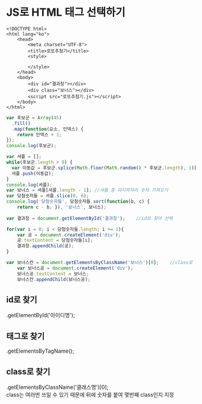 # JS로 HTML 태그 선택하기

```markup
<!DOCTYPE html>
<html lang="ko">
    <head>
        <meta charset="UTF-8">
        <title>로또추첨기</title>
        <style>
            
        </style>
    </head>
    <body>
        <div id="결과창"></div>
        <div class="보너스"></div>
        <script src="로또추첨기.js"></script>
    </body>
</html>
```

```javascript
var 후보군 = Array(45)
  .fill()
  .map(function(요소, 인덱스) {
    return 인덱스 + 1;
});
console.log(후보군);

var 셔플 = [];
while(후보군.length > 0) {
  var 이동값 = 후보군.splice(Math.floor(Math.random() * 후보군.length), 1)[0];
  셔플.push(이동값);
}
console.log(셔플);
var 보너스 = 셔플[셔플.length - 1]; //셔플 중 마지막자리 숫자 가져오기
var 당첨숫자들 = 셔플.slice(0, 6);
console.log('당첨숫자들', 당첨숫자들.sort(function(b, c) {
    return c - b; }), '보너스', 보너스);
    
var 결과창 = document.getElementById('결과창');    //id로 찾아 선택

for(var i = 0; i < 당첨숫자들.length; i += 1){
    var 공 = document.createElement('div');
    공.textContent = 당첨숫자들[i];
    결과창.appendChild(공);
}

var 보너스칸 = document.getElementsByClassName('보너스')[0];    //class로 찾아 선택
    var 보너스공 = document.createElement('div');
    보너스공.textContent = 보너스;
    보너스칸.appendChild(보너스공);
```

## id로 찾기

.getElementById\('아이디명'\);

## 태그로 찾기

.getElementsByTagName\(\);

## class로 찾기

.getElementsByClassName\('클래스명'\)\[0\];  
class는 여러번 쓰일 수 있기 때문에 뒤에 숫자를 붙여 몇번째 class인지 지정





